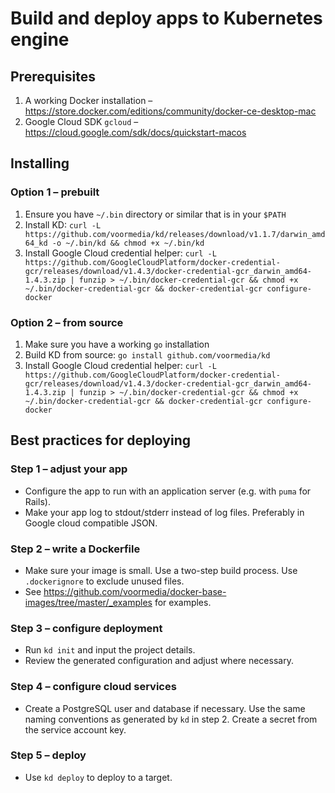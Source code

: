 # Build and deploy apps to Kubernetes engine

## Prerequisites

1. A working Docker installation – https://store.docker.com/editions/community/docker-ce-desktop-mac
2. Google Cloud SDK `gcloud` – https://cloud.google.com/sdk/docs/quickstart-macos

## Installing

### Option 1 – prebuilt
1. Ensure you have `~/.bin` directory or similar that is in your `$PATH`
2. Install KD: `curl -L https://github.com/voormedia/kd/releases/download/v1.1.7/darwin_amd64_kd -o ~/.bin/kd && chmod +x ~/.bin/kd`
3. Install Google Cloud credential helper: `curl -L https://github.com/GoogleCloudPlatform/docker-credential-gcr/releases/download/v1.4.3/docker-credential-gcr_darwin_amd64-1.4.3.zip | funzip > ~/.bin/docker-credential-gcr && chmod +x ~/.bin/docker-credential-gcr && docker-credential-gcr configure-docker`

### Option 2 – from source
1. Make sure you have a working `go` installation
2. Build KD from source: `go install github.com/voormedia/kd`
3. Install Google Cloud credential helper: `curl -L https://github.com/GoogleCloudPlatform/docker-credential-gcr/releases/download/v1.4.3/docker-credential-gcr_darwin_amd64-1.4.3.zip | funzip > ~/.bin/docker-credential-gcr && chmod +x ~/.bin/docker-credential-gcr && docker-credential-gcr configure-docker`


## Best practices for deploying

### Step 1 – adjust your app

* Configure the app to run with an application server (e.g. with `puma` for Rails).
* Make your app log to stdout/stderr instead of log files. Preferably in Google cloud compatible JSON.

### Step 2 – write a Dockerfile

* Make sure your image is small. Use a two-step build process. Use `.dockerignore` to exclude unused files.
* See https://github.com/voormedia/docker-base-images/tree/master/_examples for examples.

### Step 3 – configure deployment

* Run `kd init` and input the project details.
* Review the generated configuration and adjust where necessary.

### Step 4 – configure cloud services

* Create a PostgreSQL user and database if necessary. Use the same naming conventions as generated by `kd` in step 2. Create a secret from the service account key.

### Step 5 – deploy

* Use `kd deploy` to deploy to a target.
